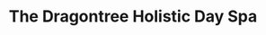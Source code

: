 ---
title: "The Dragontree Holistic Day Spa"
url: /portland/the-dragontree-holistic-day-spa/
shop: beauty
---